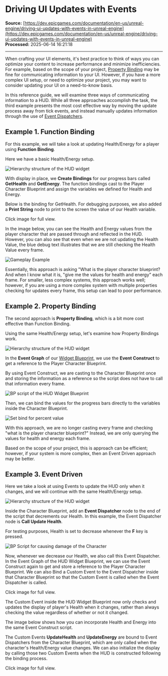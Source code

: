 # Driving UI Updates with Events

**Source:** [https://dev.epicgames.com/documentation/en-us/unreal-engine/driving-ui-updates-with-events-in-unreal-engine](https://dev.epicgames.com/documentation/en-us/unreal-engine/driving-ui-updates-with-events-in-unreal-engine)  
**Processed:** 2025-06-14 16:21:18

---

When crafting your UI elements, it's best practice to think of ways you can optimize your content to increase performance and minimize inefficiencies. For example, based on the scope of your project, [Property Binding](/documentation/en-us/unreal-engine/property-binding-for-umg-in-unreal-engine) may be fine for communicating information to your UI. However, if you have a more complex UI setup, or need to optimize your project, you may want to consider updating your UI on a need-to-know basis.

In this reference guide, we will examine three ways of communicating information to a HUD. While all three approaches accomplish the task, the third example presents the most cost effective way by moving the update process away from tick events, and instead manually updates information through the use of [Event Dispatchers](/documentation/en-us/unreal-engine/event-dispatchers-in-unreal-engine).

## Example 1. Function Binding

For this example, we will take a look at updating Health/Energy for a player using **Function Binding**.

Here we have a basic Health/Energy setup.

![Hierarchy structure of the HUD widget](https://d1iv7db44yhgxn.cloudfront.net/documentation/images/223372f0-76b1-43ba-bb38-0e0d173f3571/ue5_1-01-hierarchy.png "Hierarchy structure of the HUD widget")

With display in place, we **Create Bindings** for our progress bars called **GetHealth** and **GetEnergy**. The function bindings cast to the Player Character Blueprint and assign the variables we defined for Health and Energy.

Below is the binding for GetHealth. For debugging purposes, we also added a **Print String** node to print to the screen the value of our Health variable.

Click image for full view.

In the image below, you can see the Health and Energy values from the player character that are passed through and reflected in the HUD. However, you can also see that even when we are not updating the Health Value, the blue debug text illustrates that we are still checking the Health Value every frame.

![Gameplay Example](https://d1iv7db44yhgxn.cloudfront.net/documentation/images/3f5d200d-f267-46f4-8076-84d97619b925/ue5_1-03-gameplay-example.png)

Essentially, this approach is asking "What is the player character blueprint? And when I know what it is, "give me the values for health and energy" each frame. For smaller, less complex systems, this approach works well; however, if you are using a more complex system with multiple properties checking for updates every frame, this setup can lead to poor performance.

## Example 2. Property Binding

The second approach is **Property Binding**, which is a bit more cost effective than Function Binding.

Using the same Health/Energy setup, let's examine how Property Bindings work.

![Hierarchy structure of the HUD widget](https://d1iv7db44yhgxn.cloudfront.net/documentation/images/c6d1b955-f9c6-424b-9dc6-0aac210d39ed/ue5_1-01-hierarchy.png "Hierarchy structure of the HUD widget")

In the **Event Graph** of our [Widget Blueprint](/documentation/en-us/unreal-engine/widget-blueprints-in-umg-for-unreal-engine), we use the **Event Construct** to get a reference to the Player Character Blueprint.

By using Event Construct, we are casting to the Character Blueprint once and storing the information as a reference so the script does not have to call that information every frame.

![BP script of the HUD Widget Blueprint](https://d1iv7db44yhgxn.cloudfront.net/documentation/images/f27e0414-f391-4b91-8f5c-c14612f945a8/ue5_1-04-hud-widget-bp-script-1.png "BP script of the HUD Widget Blueprint")

Then, we can bind the values for the progress bars directly to the variables inside the Character Blueprint.

![Set bind for percent value](https://d1iv7db44yhgxn.cloudfront.net/documentation/images/d9166ab9-7be8-47c4-8684-c6379c7d42f3/ue5_1-05-set-percent-bind.png "Set bind for percent value")

With this approach, we are no longer casting every frame and checking "what is the player character blueprint?" Instead, we are only querying the values for health and energy each frame.

Based on the scope of your project, this is approach can be efficient; however, if your system is more complex, then an Event Driven approach may be better.

## Example 3. Event Driven

Here we take a look at using Events to update the HUD only when it changes, and we will continue with the same Health/Energy setup.

![Hierarchy structure of the HUD widget](https://d1iv7db44yhgxn.cloudfront.net/documentation/images/e8e30643-e600-4819-b46e-5ebbc0b9a067/ue5_1-01-hierarchy.png "Hierarchy structure of the HUD widget")

Inside the Character Blueprint, add an **Event Dispatcher** node to the end of the script that decrements our Health. In this example, the Event Dispatcher node is **Call Update Health**.

For testing purposes, Health is set to decrease whenever the **F** key is pressed.

![BP Script for causing damage of the Character](https://d1iv7db44yhgxn.cloudfront.net/documentation/images/c900d09c-b450-436d-b0db-98f3c50ae7f6/ue5_1-06-set-causing-damage.png "BP Script for causing damage of the Character")

Now, whenever we decrease our Health, we also call this Event Dispatcher. In the Event Graph of the HUD Widget Blueprint, we can use the Event Construct again to get and store a reference to the Player Character Blueprint. We can also Bind a Custom Event to the Event Dispatcher inside that Character Blueprint so that the Custom Event is called when the Event Dispatcher is called.

Click image for full view.

The Custom Event inside the HUD Widget Blueprint now only checks and updates the display of player's Health when it changes, rather than always checking the value regardless of whether or not it changed.

The image below shows how you can incorporate Health and Energy into the same Event Construct script.

The Custom Events **UpdateHealth** and **UpdateEnergy** are bound to Event Dispatchers from the Character Blueprint, which are only called when the character's Health/Energy value changes. We can also initialize the display by calling those two Custom Events when the HUD is constructed following the binding process.

Click image for full view.